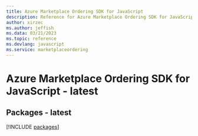 ```yaml
---
title: Azure Marketplace Ordering SDK for JavaScript
description: Reference for Azure Marketplace Ordering SDK for JavaScript
author: xirzec
ms.author: jeffish
ms.data: 03/21/2023
ms.topic: reference
ms.devlang: javascript
ms.service: marketplaceordering
---
```

# Azure Marketplace Ordering SDK for JavaScript - latest
## Packages - latest
[!INCLUDE [packages](marketplace-ordering-index.md)]